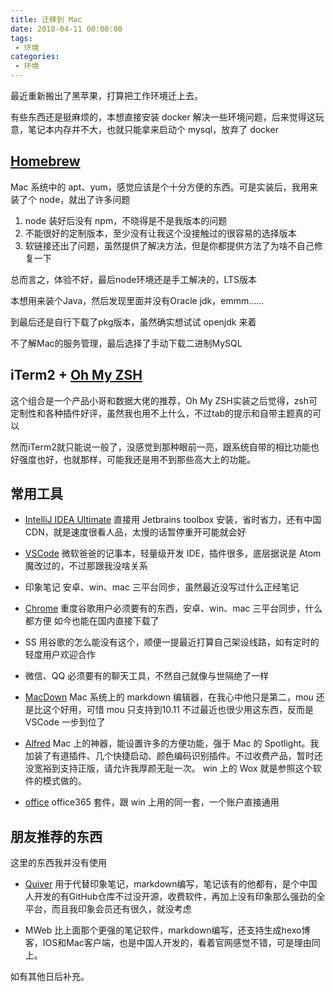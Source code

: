 ```yaml
---
title: 迁移到 Mac
date: 2018-04-11 00:00:00
tags: 
 - 环境
categories:
 - 环境
---
```


最近重新搬出了黑苹果，打算把工作环境迁上去。

有些东西还是挺麻烦的，本想直接安装 docker 解决一些环境问题，后来觉得这玩意，笔记本内存并不大，也就只能拿来启动个 mysql，放弃了 docker

## [Homebrew](https://brew.sh/)

Mac 系统中的 apt、yum，感觉应该是个十分方便的东西。可是实装后，我用来装了个 node，就出了许多问题

1. node 装好后没有 npm，不晓得是不是我版本的问题
1. 不能很好的定制版本，至少没有让我这个没接触过的很容易的选择版本
1. 软链接还出了问题，虽然提供了解决方法，但是你都提供方法了为啥不自己修复一下

总而言之，体验不好，最后node环境还是手工解决的，LTS版本

本想用来装个Java，然后发现里面并没有Oracle jdk，emmm……

到最后还是自行下载了pkg版本，虽然确实想试试 openjdk 来着

不了解Mac的服务管理，最后选择了手动下载二进制MySQL

## iTerm2 + [Oh My ZSH](https://ohmyz.sh/)

这个组合是一个产品小哥和数据大佬的推荐，Oh My ZSH实装之后觉得，zsh可定制性和各种插件好评，虽然我也用不上什么，不过tab的提示和自带主题真的可以

然而iTerm2就只能说一般了，没感觉到那种眼前一亮，跟系统自带的相比功能也好强度也好，也就那样，可能我还是用不到那些高大上的功能。

## 常用工具

  - [IntelliJ IDEA Ultimate](https://www.jetbrains.com/)
    直接用 Jetbrains toolbox 安装，省时省力，还有中国 CDN，就是速度很看人品，太慢的话暂停重开可能就会好

  - [VSCode](https://code.visualstudio.com/)
    微软爸爸的记事本，轻量级开发 IDE，插件很多，底层据说是 Atom 魔改过的，不过那跟我没啥关系

  - 印象笔记
    安卓、win、mac 三平台同步，虽然最近没写过什么正经笔记

  - [Chrome](https://www.google.cn/chrome/)
    重度谷歌用户必须要有的东西，安卓、win、mac 三平台同步，什么都方便
    如今也能在国内直接下载了

  - SS
    用谷歌的怎么能没有这个，顺便一提最近打算自己架设线路，如有定时的轻度用户欢迎合作

  - 微信、QQ
    必须要有的聊天工具，不然自己就像与世隔绝了一样

  - [MacDown](https://macdown.uranusjr.com/)
    Mac 系统上的 markdown 编辑器，在我心中他只是第二，mou 还是比这个好用，可惜 mou 只支持到10.11
    不过最近也很少用这东西，反而是 VSCode 一步到位了

  - [Alfred](https://www.alfredapp.com/)
    Mac 上的神器，能设置许多的方便功能，强于 Mac 的 Spotlight。我加装了有道插件、几个快捷启动、颜色编码识别插件。不过收费产品，暂时还没宽裕到支持正版，请允许我厚颜无耻一次。
    win 上的 Wox 就是参照这个软件的模式做的。

  - [office](https://www.office.com/?auth=2)
    office365 套件，跟 win 上用的同一套，一个账户直接通用

## 朋友推荐的东西

这里的东西我并没有使用

  - [Quiver](http://happenapps.com/)
    用于代替印象笔记，markdown编写，笔记该有的他都有，是个中国人开发的有GitHub仓库不过没开源，收费软件，再加上没有印象那么强劲的全平台，而且我印象会员还有很久，就没考虑

  - MWeb
    比上面那个更强的笔记软件，markdown编写，还支持生成hexo博客，IOS和Mac客户端，也是中国人开发的，看着官网感觉不错，可是理由同上。
    
如有其他日后补充。